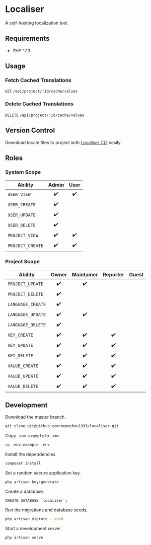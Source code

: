 # Localiser

A self-hosting localization tool.

## Requirements

- PHP ^7.3

## Usage

### Fetch Cached Translations

`GET` `/api/project/:id/cache/values`

### Delete Cached Translations

`DELETE` `/api/project/:id/cache/values`

## Version Control

Download locale files to project with [Localiser CLI](https://github.com/memochou1993/localiser-cli) easily.

## Roles

### System Scope

| Ability          |       Admin        |        User        |
| ---------------- |:------------------:|:------------------:|
| `USER_VIEW`      | :heavy_check_mark: | :heavy_check_mark: |
| `USER_CREATE`    | :heavy_check_mark: |                    |
| `USER_UPDATE`    | :heavy_check_mark: |                    |
| `USER_DELETE`    | :heavy_check_mark: |                    |
| `PROJECT_VIEW`   | :heavy_check_mark: | :heavy_check_mark: |
| `PROJECT_CREATE` | :heavy_check_mark: | :heavy_check_mark: |

### Project Scope

| Ability           |       Owner        |     Maintainer     |      Reporter      | Guest |
| ----------------- |:------------------:|:------------------:|:------------------:|:-----:|
| `PROJECT_UPDATE`  | :heavy_check_mark: | :heavy_check_mark: |                    |       |
| `PROJECT_DELETE`  | :heavy_check_mark: |                    |                    |       |
| `LANGUAGE_CREATE` | :heavy_check_mark: |                    |                    |       |
| `LANGUAGE_UPDATE` | :heavy_check_mark: | :heavy_check_mark: |                    |       |
| `LANGUAGE_DELETE` | :heavy_check_mark: |                    |                    |       |
| `KEY_CREATE`      | :heavy_check_mark: | :heavy_check_mark: | :heavy_check_mark: |       |
| `KEY_UPDATE`      | :heavy_check_mark: | :heavy_check_mark: | :heavy_check_mark: |       |
| `KEY_DELETE`      | :heavy_check_mark: | :heavy_check_mark: | :heavy_check_mark: |       |
| `VALUE_CREATE`    | :heavy_check_mark: | :heavy_check_mark: | :heavy_check_mark: |       |
| `VALUE_UPDATE`    | :heavy_check_mark: | :heavy_check_mark: | :heavy_check_mark: |       |
| `VALUE_DELETE`    | :heavy_check_mark: | :heavy_check_mark: | :heavy_check_mark: |       |

## Development

Download the master branch.

```BASH
git clone git@github.com:memochou1993/localiser.git
```

Copy `.env.example` to `.env`.

```BASH
cp .env.example .env
```

Install the dependencies.

```BASH
composer install
```

Set a random secure application key.

```BASH
php artisan key:generate
```

Create a database.

```MYSQL
CREATE DATABASE `localiser`;
```

Run the migrations and database seeds.

```BASH
php artisan migrate --seed
```

Start a development server.

```BASH
php artisan serve
```

